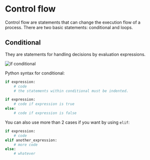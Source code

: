 # Control flow

Control flow are statements that can change the execution flow of a process.
There are two basic statements: conditional and loops.

## Conditional

They are statements for handling decisions by evaluation expressions. 

![if conditional](https://upload.wikimedia.org/wikipedia/commons/c/c5/If-Then-Else-diagram.svg)

Python syntax for conditional:

```python
if expression:
    # code
    # the statements within conditional must be indented.
```

```python
if expression:
    # code if expression is true
else:
    # code if expression is false
```

You can also use more than 2 cases if you want by using `elif`:

```python
if expression:
    # code
elif another_expression:
    # more code
else:
    # whatever
```
